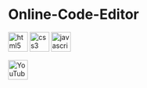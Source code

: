 # Online-Code-Editor

[<img src='https://cdn.jsdelivr.net/npm/simple-icons@3.0.1/icons/html5.svg' alt='html5' height='40'>](https://raw.githubusercontent.com/devicons/devicon/master/icons/html5/html5-original-wordmark.svg)  [<img src='https://cdn.jsdelivr.net/npm/simple-icons@3.0.1/icons/css3.svg' alt='css3' height='40'>](https://raw.githubusercontent.com/devicons/devicon/master/icons/css3/css3-original-wordmark.svg)  [<img src='https://cdn.jsdelivr.net/npm/simple-icons@3.0.1/icons/javascript.svg' alt='javascript' height='40'>](https://raw.githubusercontent.com/devicons/devicon/master/icons/javascript/javascript-original.svg)  

[<img src='https://cdn.jsdelivr.net/npm/simple-icons@3.0.1/icons/youtube.svg' alt='YouTube' height='40'>](https://www.youtube.com/channel/https://www.youtube.com/@compactlms) 
